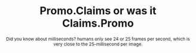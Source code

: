 <h1 align="center"><strong>Promo.Claims or was it Claims.Promo</strong></h1>
<p align="center"><small>Did you know about milliseconds? humans only see 24 or 25 frames per second, which is very close to the 25-millisecond per image.</small></p>
<small>

</smail>
